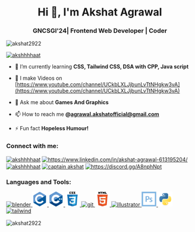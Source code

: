 <h1 align="center">Hi 👋, I'm Akshat Agrawal</h1>
<h3 align="center">GNCSGI'24| Frontend Web Developer | Coder</h3>

<p align="left"> <img src="https://komarev.com/ghpvc/?username=akshat2922&label=Profile%20views&color=0e75b6&style=flat" alt="akshat2922" /> </p>

<p align="left"> <a href="https://twitter.com/akshhhhaat" target="blank"><img src="https://img.shields.io/twitter/follow/akshhhhaat?logo=twitter&style=for-the-badge" alt="akshhhhaat" /></a> </p>

- 🌱 I’m currently learning **CSS, Tailwind CSS, DSA with CPP, Java script**

- 📝 I make Videos on [https://www.youtube.com/channel/UCkbLXLJjbunLvTtNHgkw3vA](https://www.youtube.com/channel/UCkbLXLJjbunLvTtNHgkw3vA)

- 💬 Ask me about **Games And Graphics**

- 📫 How to reach me **@agrawal.akshatofficial@gmail.com**

- ⚡ Fun fact **Hopeless Humour!**

<h3 align="left">Connect with me:</h3>
<p align="left">
<a href="https://twitter.com/akshhhhaat" target="blank"><img align="center" src="https://raw.githubusercontent.com/rahuldkjain/github-profile-readme-generator/master/src/images/icons/Social/twitter.svg" alt="akshhhhaat" height="30" width="40" /></a>
<a href="https://linkedin.com/in/https://www.linkedin.com/in/akshat-agrawal-613195204/" target="blank"><img align="center" src="https://raw.githubusercontent.com/rahuldkjain/github-profile-readme-generator/master/src/images/icons/Social/linked-in-alt.svg" alt="https://www.linkedin.com/in/akshat-agrawal-613195204/" height="30" width="40" /></a>
<a href="https://instagram.com/akshhhhaat" target="blank"><img align="center" src="https://raw.githubusercontent.com/rahuldkjain/github-profile-readme-generator/master/src/images/icons/Social/instagram.svg" alt="akshhhhaat" height="30" width="40" /></a>
<a href="https://www.youtube.com/c/captain akshat" target="blank"><img align="center" src="https://raw.githubusercontent.com/rahuldkjain/github-profile-readme-generator/master/src/images/icons/Social/youtube.svg" alt="captain akshat" height="30" width="40" /></a>
<a href="https://discord.gg/https://discord.gg/A8nphNpt" target="blank"><img align="center" src="https://raw.githubusercontent.com/rahuldkjain/github-profile-readme-generator/master/src/images/icons/Social/discord.svg" alt="https://discord.gg/A8nphNpt" height="30" width="40" /></a>
</p>

<h3 align="left">Languages and Tools:</h3>
<p align="left"> <a href="https://www.blender.org/" target="_blank" rel="noreferrer"> <img src="https://download.blender.org/branding/community/blender_community_badge_white.svg" alt="blender" width="40" height="40"/> </a> <a href="https://www.cprogramming.com/" target="_blank" rel="noreferrer"> <img src="https://raw.githubusercontent.com/devicons/devicon/master/icons/c/c-original.svg" alt="c" width="40" height="40"/> </a> <a href="https://www.w3schools.com/cpp/" target="_blank" rel="noreferrer"> <img src="https://raw.githubusercontent.com/devicons/devicon/master/icons/cplusplus/cplusplus-original.svg" alt="cplusplus" width="40" height="40"/> </a> <a href="https://www.w3schools.com/css/" target="_blank" rel="noreferrer"> <img src="https://raw.githubusercontent.com/devicons/devicon/master/icons/css3/css3-original-wordmark.svg" alt="css3" width="40" height="40"/> </a> <a href="https://git-scm.com/" target="_blank" rel="noreferrer"> <img src="https://www.vectorlogo.zone/logos/git-scm/git-scm-icon.svg" alt="git" width="40" height="40"/> </a> <a href="https://www.w3.org/html/" target="_blank" rel="noreferrer"> <img src="https://raw.githubusercontent.com/devicons/devicon/master/icons/html5/html5-original-wordmark.svg" alt="html5" width="40" height="40"/> </a> <a href="https://www.adobe.com/in/products/illustrator.html" target="_blank" rel="noreferrer"> <img src="https://www.vectorlogo.zone/logos/adobe_illustrator/adobe_illustrator-icon.svg" alt="illustrator" width="40" height="40"/> </a> <a href="https://www.photoshop.com/en" target="_blank" rel="noreferrer"> <img src="https://raw.githubusercontent.com/devicons/devicon/master/icons/photoshop/photoshop-line.svg" alt="photoshop" width="40" height="40"/> </a> <a href="https://www.python.org" target="_blank" rel="noreferrer"> <img src="https://raw.githubusercontent.com/devicons/devicon/master/icons/python/python-original.svg" alt="python" width="40" height="40"/> </a> <a href="https://tailwindcss.com/" target="_blank" rel="noreferrer"> <img src="https://www.vectorlogo.zone/logos/tailwindcss/tailwindcss-icon.svg" alt="tailwind" width="40" height="40"/> </a> </p>

<p><img align="center" src="https://github-readme-streak-stats.herokuapp.com/?user=akshat2922&" alt="akshat2922" /></p>
